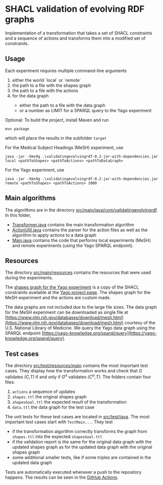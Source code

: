 # SHACL validation of evolving RDF graphs

Implementation of a transformation that takes
a set of SHACL constraints
and a sequence of actions
and transforms them into a modified set of constraints.

## Usage

Each experiment requires multiple command-line arguments
<ol>
  <li>either the world `local` or `remote`</li>
  <li>the path to a file with the shapes graph</li>
<li>the path to a file with the actions</li>
<li>for the data graph</li>
  <ul>
  <li> either the path to a file with the data graph</li>
  <li> or a number as LIMIT for a SPARQL query to the Yago experiment</li>
  </ul>
</ol>


Optional: To build the project, install Maven and run
```
mvn package
```
which will place the results in the subfolder `target`

For the Medical Subject Headings (MeSH) experiment, use

```
java -jar -Xmx9g .\validatingevolvingrdf-0.2-jar-with-dependencies.jar local <pathToShapes> <pathToActions> <pathToDataGraph>
```

For the Yago experiment, use
```
java -jar -Xmx9g .\validatingevolvingrdf-0.2-jar-with-dependencies.jar remote <pathToShapes> <pathToActions> 1000
```

## Main algorithms

The algorithms are in the directory
[src/main/java/com/validatingevolvingrdf](https://github.com/dominicjaeger/validate-transforming-rdf/tree/main/src/main/java/com/validatingevolvingrdf).
In this folder,
- [Transformer.java](https://github.com/dominicjaeger/validate-transforming-rdf/blob/dev/src/main/java/com/validatingevolvingrdf/Transformer.java) contains the main transformation algorithm
- [ActionUtil.java](https://github.com/dominicjaeger/validate-transforming-rdf/blob/dev/src/main/java/com/validatingevolvingrdf/ActionUtil.java) contains the parser for the action files as well as the algorithm to apply actions to a data graph
- [Main.java](https://github.com/dominicjaeger/validate-transforming-rdf/blob/dev/src/main/java/com/validatingevolvingrdf/Main.java) contains the code that performs local experiments (MeSH) and remote experiments (using the Yago SPARQL endpoint).


## Resources

The directory
[src/main/resources](https://github.com/dominicjaeger/validate-transforming-rdf/tree/main/src/main/resources)
contains the resources that were used during the experiments.

The [shapes graph for the Yago experiment](https://github.com/dominicjaeger/validate-transforming-rdf/blob/dev/src/main/resources/yago/shapes.nt)
is a copy of the SHACL constraints available at the
[Yago project page](https://yago-knowledge.org/downloads/yago-4).
The shapes graph for the MeSH experiment and the actions are custom made.

The data graphs are not included due to the large file sizes.
The data graph for the MeSH experiment can be downloaded as single file at
[https://www.nlm.nih.gov/databases/download/mesh.html](https://www.nlm.nih.gov/databases/download/mesh.html) 
courtesy of the U.S. National Library of Medicine.
We query the Yago data graph using the SPARQL endpoint
[https://yago-knowledge.org/sparql/query](https://yago-knowledge.org/sparql/query).

## Test cases

The directory
[src/test/resources/main](https://github.com/dominicjaeger/validate-transforming-rdf/tree/main/src/test/resources/main)
contains the most important test cases.
They display how the transformation works and check that *G* validates *(C,T)* if and only if *G<sup>α</sup>* validates *(C<sup>α</sup>,T)*.
The folders contain four files:
1. `actions` a sequence of updates
2. `shapes.ttl` the original shapes graph
3. `shapesGoal.ttl` the expected result of the transformation
4. `data.ttl` the data graph for the test case

The unit tests for these test cases are located in
[src/test/java](https://github.com/dominicjaeger/validate-transforming-rdf/tree/main/src/test/java).
The most important test cases start with `TestMain...`.
They test
- if the transformation algorithm correctly transforms the graph from `shapes.ttl` into the expected `shapesGoal.ttl`
- if the validation report is the same for the original data graph with the updated shapes graph as for the updated data graph with the original shapes graph
- some additional smaller tests, like if some triples are contained in the updated data graph

Tests are automatically executed whenever a push to the repository happens.
The results can be seen in the [GitHub Actions](https://github.com/dominicjaeger/validate-transforming-rdf/actions).